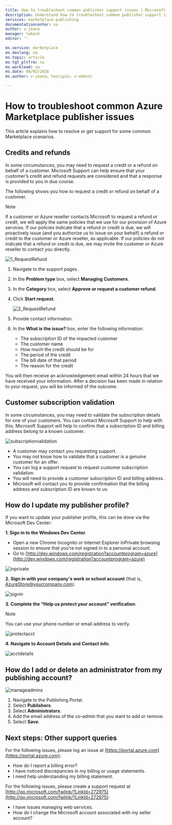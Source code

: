 ```yaml
---
title: How to troubleshoot common publisher support issues | Microsoft Azure
description: Understand how to troubleshoot common publisher support issues and how to get support
services: marketplace-publishing
documentationcenter: na
author: v-jeana
manager: lakoch
editor: ''

ms.service: marketplace
ms.devlang: na
ms.topic: article
ms.tgt_pltfrm: na
ms.workload: na
ms.date: 08/03/2016
ms.author: v-jeana; hascipio; v-dabosl

---
```

# How to troubleshoot common Azure Marketplace publisher issues
This article explains how to resolve or get support for some common Marketplace scenarios.

## Credits and refunds
In some circumstances, you may need to request a credit or a refund on behalf of a customer.  Microsoft Support can help ensure that your customer’s credit and refund requests are considered and that a response is provided to you in due course.

The following shows you how to request a credit or refund on behalf of a customer.

> [!NOTE]
> If a customer or Azure reseller contacts Microsoft to request a refund or credit, we will apply the same policies that we use for our provision of Azure services. If our policies indicate that a refund or credit is due, we will proactively issue (and you authorize us to issue on your behalf) a refund or credit to the customer or Azure reseller, as applicable. If our policies do not indicate that a refund or credit is due, we may invite the customer or Azure reseller to contact you directly.
> 
> 

  ![1_RequestRefund](./media/marketplace-publishing-support-common-issues/requestrefund1.png)

1. Navigate to the support pages.
2. In the **Problem type** box, select **Managing Customers**.
3. In the **Category** box, select **Approve or request a customer refund**.
4. Click **Start request**.
   
   ![2_RequestRefund](./media/marketplace-publishing-support-common-issues/requestrefund2.png)

1. Provide contact information.
2. In the **What is the issue?** box, enter the following information:
   
   * The subscription ID of the impacted customer
   * The customer name
   * How much the credit should be for
   * The period of the credit
   * The bill date of that period
   * The reason for the credit

You will then receive an acknowledgement email within 24 hours that we have received your information. After a decision has been made in relation to your request, you will be informed of the outcome.

## Customer subscription validation
In some circumstances, you may need to validate the subscription details for one of your customers. You can contact Microsoft Support to help with this. Microsoft Support will help to confirm that a subscription ID and billing address belong to a known customer.

  ![subscriptionvalidation](./media/marketplace-publishing-support-common-issues/subscriptionvalidation.png)

* A customer may contact you requesting support.
* You may not know how to validate that a customer is a genuine customer for an offer.
* You can log a support request to request customer subscription validation.
* You will need to provide a customer subscription ID and billing address.
* Microsoft will contact you to provide confirmation that the billing address and subscription ID are known to us.

## How do I update my publisher profile?
If you want to update your publisher profile, this can be done via the Microsoft Dev Center:

**1. Sign in to the Windows Dev Center**.

* Open a new Chrome Incognito or Internet Explorer InPrivate browsing session to ensure that you’re not signed in to a personal account.
* Go to [http://dev.windows.com/registration?accountprogram=azure](http://dev.windows.com/registration?accountprogram=azure)

![inprivate](./media/marketplace-publishing-support-common-issues/inprivate.png)

**2. Sign in with your company's work or school account** (that is, AzureStore@yourcompany.com).

![signin](./media/marketplace-publishing-support-common-issues/signin.png)

**3. Complete the “Help us protect your account” verification**.

> [!NOTE]
> You can use your phone number or email address to verify.
> 
> 

![protectacct](./media/marketplace-publishing-support-common-issues/protectacct.png)

**4. Navigate to Account Details and Contact info**.

![acctdetails](./media/marketplace-publishing-support-common-issues/acctdetails.png)

## How do I add or delete an administrator from my publishing account?
![manageadmins](./media/marketplace-publishing-support-common-issues/manageadmins.png)

1. Navigate to the Publishing Portal.
2. Select **Publishers**.
3. Select **Administrators**.
4. Add the email address of the co-admin that you want to add or remove.
5. Select **Save**.

## Next steps:  Other support queries
For the following issues, please log an issue at [https://portal.azure.com](https://portal.azure.com):

* How do I report a billing error?
* I have noticed discrepancies in my billing or usage statements.
* I need help understanding my billing statement.

For the following issues, please create a support request at [http://go.microsoft.com/fwlink/?LinkId=272975](http://go.microsoft.com/fwlink/?LinkId=272975):

* I have issues managing web services.
* How do I change the Microsoft account associated with my seller account?

[1]: ./media/marketplace-publishing-support-common-issues/requestrefund1.png
[2]: ./media/marketplace-publishing-support-common-issues/requestrefund2.png
[3]: ./media/marketplace-publishing-support-common-issues/subscriptionvalidation.png
[4]: ./media/marketplace-publishing-support-common-issues/inprivate.png
[5]: ./media/marketplace-publishing-support-common-issues/signin.png
[6]: ./media/marketplace-publishing-support-common-issues/protectacct.png
[7]: ./media/marketplace-publishing-support-common-issues/acctdetails.png
[8]: ./media/marketplace-publishing-support-common-issues/manageadmins.png
